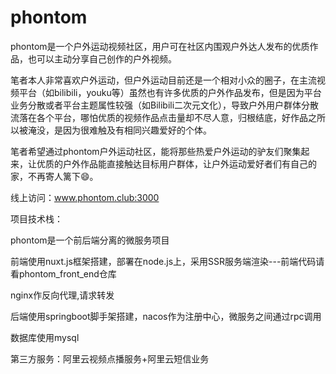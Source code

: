 # phontom
phontom是一个户外运动视频社区，用户可在社区内围观户外达人发布的优质作品，也可以主动分享自己创作的户外视频。

笔者本人非常喜欢户外运动，但户外运动目前还是一个相对小众的圈子，在主流视频平台（如bilibili，youku等）虽然也有许多优质的户外作品发布，但是因为平台业务分散或者平台主题属性较强（如Bilibili二次元文化），导致户外用户群体分散流落在各个平台，哪怕优质的视频作品点击量却不尽人意，归根结底，好作品之所以被淹没，是因为很难触及有相同兴趣爱好的个体。

笔者希望通过phontom户外运动社区，能将那些热爱户外运动的驴友们聚集起来，让优质的户外作品能直接触达目标用户群体，让户外运动爱好者们有自己的家，不再寄人篱下😄。

线上访问：www.phontom.club:3000

项目技术栈：

phontom是一个前后端分离的微服务项目

前端使用nuxt.js框架搭建，部署在node.js上，采用SSR服务端渲染---前端代码请看phontom_front_end仓库

nginx作反向代理,请求转发

后端使用springboot脚手架搭建，nacos作为注册中心，微服务之间通过rpc调用

数据库使用mysql 

第三方服务：阿里云视频点播服务+阿里云短信业务
